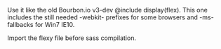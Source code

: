 Use it like the old Bourbon.io v3-dev @include display(flex). This one includes the still needed -webkit- prefixes for some browsers and -ms- fallbacks for Win7 IE10.

Import the flexy file before sass compilation.
